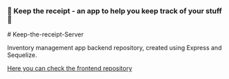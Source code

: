 <h3 align="left">🧾 Keep the receipt - an app to help you keep track of your stuff 🧾</h3>
# Keep-the-receipt-Server

Inventory management app backend repository, created using Express and Sequelize.

<a href="https://github.com/AndreeaMatei2811/Keep-the-receipt-Client">Here you can check the frontend repository</a>
